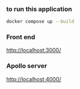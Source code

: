 ### to run this application
```bash
docker compose up --build
```
### Front end
[http://localhost:3000/](http://localhost:3000/)

### Apollo server
[http://localhost:4000/](http://localhost:4000/)
